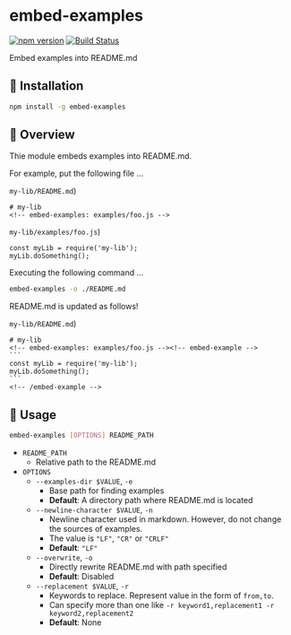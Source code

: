 # embed-examples

[![npm version](https://badge.fury.io/js/embed-examples.svg)](https://badge.fury.io/js/embed-examples)
[![Build Status](https://travis-ci.org/kjirou/embed-examples.svg?branch=master)](https://travis-ci.org/kjirou/embed-examples)

Embed examples into README.md


## :rocket: Installation

```bash
npm install -g embed-examples
```


## :eyes: Overview

Thie module embeds examples into README.md.

For example, put the following file ...

`my-lib/README.md`)
```
# my-lib
<!-- embed-examples: examples/foo.js -->
```

`my-lib/examples/foo.js`)
```
const myLib = require('my-lib');
myLib.doSomething();
```

Executing the following command ...

```bash
embed-examples -o ./README.md
```

README.md is updated as follows!

`my-lib/README.md`)
````
# my-lib
<!-- embed-examples: examples/foo.js --><!-- embed-example -->
```
const myLib = require('my-lib');
myLib.doSomething();
```
<!-- /embed-example -->
````


## :scroll: Usage

```bash
embed-examples [OPTIONS] README_PATH
```

- `README_PATH`
  - Relative path to the README.md
- `OPTIONS`
  - `--examples-dir $VALUE`, `-e`
    - Base path for finding examples
    - **Default**: A directory path where README.md is located
  - `--newline-character $VALUE`, `-n`
    - Newline character used in markdown. However, do not change the sources of examples.
    - The value is `"LF"`, `"CR"` or `"CRLF"`
    - **Default**: `"LF"`
  - `--overwrite`, `-o`
    - Directly rewrite README.md with path specified
    - **Default**: Disabled
  - `--replacement $VALUE`, `-r`
    - Keywords to replace. Represent value in the form of `from,to`.
    - Can specify more than one like `-r keyword1,replacement1 -r keyword2,replacement2`
    - **Default**: None
